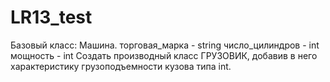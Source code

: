 # LR13_test
Базовый класс: Машина.  торговая_марка - string  число_цилиндров - int  мощность - int  Создать производный класс ГРУЗОВИК, добавив в него характеристику грузоподъемности кузова типа int. 
